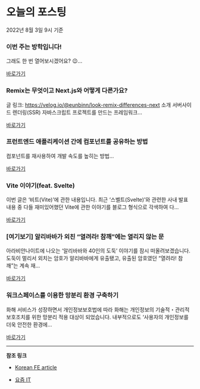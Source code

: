 # 오늘의 포스팅 
2022년 8월 3일 9시 기준 

###  이번 주는 방학입니다! 

 그래도 한 번 열어보시겠어요? 😉... 

 [바로가기](https://kofearticle.substack.com/p/korean-fe-article--b9d) 

###  Remix는 무엇이고 Next.js와 어떻게 다른가요? 

 글 링크: https://velog.io/@eunbinn/look-remix-differences-next 소개 서버사이드 렌더링(SSR) 자바스크립트 프로젝트를 만드는 프레임워크... 

 [바로가기](https://kofearticle.substack.com/p/korean-fe-article-remix-nextjs-) 

###  프런트엔드 애플리케이션 간에 컴포넌트를 공유하는 방법 

 컴포넌트를 재사용하여 개발 속도를 높히는 방법... 

 [바로가기](https://kofearticle.substack.com/p/korean-fe-article--46c) 

### Vite 이야기(feat. Svelte) 

 이번 글은 ‘비트(Vite)’에 관한 내용입니다. 최근 ‘스벨트(Svelte)’와 관련한 사내 발표 내용 중 다들 재미있어했던 Vite에 관한 이야기를 블로그 형식으로 각색하여 다... 

 [바로가기](https://yozm.wishket.com/magazine/detail/1620/) 

### [여기보기] 알리바바가 외친 “열려라! 참깨”에는 열리지 않는 문 

 아라비안나이트에 나오는 ‘알리바바와 40인의 도둑’ 이야기를 잠시 떠올려보겠습니다. 도둑이 멀리서 외치는 암호가 알리바바에게 유출됐고, 유출된 암호였던 “열려라! 참깨”는 계속 재... 

 [바로가기](https://yozm.wishket.com/magazine/detail/1616/) 

### 워크스페이스를 이용한 망분리 환경 구축하기 

 화해 서비스가 성장하면서 개인정보보호법에 따라 화해는 개인정보의 기술적・관리적 보호조치를 위한 망분리 적용 대상이 되었습니다. 내부적으로도 ‘사용자의 개인정보를 더욱 안전한 환경에... 

 [바로가기](https://yozm.wishket.com/magazine/detail/1613/) 

---

**참조 링크**

- [Korean FE article](https://kofearticle.substack.com) 

- [요즘 IT](https://yozm.wishket.com/magazine) 

